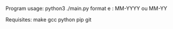 Program usage:
python3 ./main.py <cnes> <estado> <sistema> <inicio> <fim>
format <inicio> e <fim>: MM-YYYY ou MM-YY

Requisites:
make
gcc
python
pip
git

